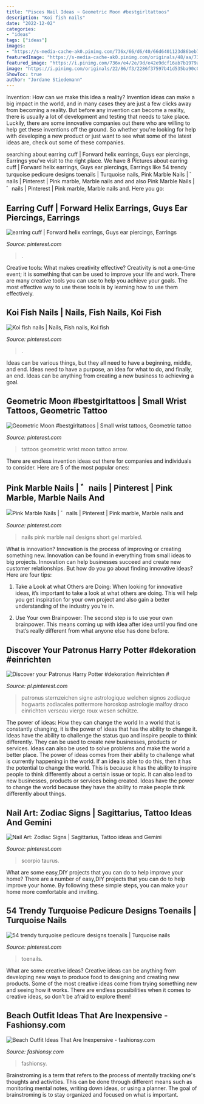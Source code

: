 ```yaml
---
title: "Pisces Nail Ideas ~ Geometric Moon #bestgirltattoos"
description: "Koi fish nails"
date: "2022-12-02"
categories:
- "ideas"
tags: ["ideas"]
images:
- "https://s-media-cache-ak0.pinimg.com/736x/66/d6/40/66d6401123d86beb7ef16b929c307853.jpg"
featuredImage: "https://s-media-cache-ak0.pinimg.com/originals/48/aa/73/48aa73fc3be5016a6924bb7710fdf8e8.jpg"
featured_image: "https://i.pinimg.com/736x/e4/2e/9d/e42e9dcf16ab7b1979aad014d8f96eb5.jpg"
image: "https://i.pinimg.com/originals/22/86/f3/2286f37597b41d535ba90c00d88422ce.jpg"
ShowToc: true
author: "Jordane Stiedemann"
---
```



Invention: How can we make this idea a reality?
Invention ideas can make a big impact in the world, and in many cases they are just a few clicks away from becoming a reality. 
But before any invention can become a reality, there is usually a lot of development and testing that needs to take place. 
Luckily, there are some innovative companies out there who are willing to help get these inventions off the ground. 
 So whether you're looking for help with developing a new product or just want to see what some of the latest ideas are, check out some of these companies.

	

		
searching about earring cuff | Forward helix earrings, Guys ear piercings, Earrings you've visit to the right place. We have 8 Pictures about earring cuff | Forward helix earrings, Guys ear piercings, Earrings like 54 trendy turquoise pedicure designs toenails | Turquoise nails, Pink Marble Nails | ゛nails | Pinterest | Pink marble, Marble nails and and also Pink Marble Nails | ゛nails | Pinterest | Pink marble, Marble nails and. Here you go:
		
    
## Earring Cuff | Forward Helix Earrings, Guys Ear Piercings, Earrings

<img loading=lazy src="https://i.pinimg.com/originals/fc/cb/a7/fccba7a73484c890f137237cd864e3e0.jpg" onerror="this.onerror=null;this.src='https://tse2.mm.bing.net/th?id=OIP.Nc40-FQxhfMwhtovsBtYwAHaHV&amp;pid=15.1';" alt="earring cuff | Forward helix earrings, Guys ear piercings, Earrings">

_Source: pinterest.com_

>. 

	

Creative tools: What makes creativity effective?
Creativity is not a one-time event; it is something that can be used to improve your life and work. There are many creative tools you can use to help you achieve your goals. The most effective way to use these tools is by learning how to use them effectively.

    
## Koi Fish Nails | Nails, Fish Nails, Koi Fish

<img loading=lazy src="https://i.pinimg.com/736x/cf/08/91/cf0891366a1806e60a39c408e5e408c2--koi-fish-nails.jpg" onerror="this.onerror=null;this.src='https://tse3.mm.bing.net/th?id=OIP.LqEHgJbAH2bX_hX5oh5kyQHaGC&amp;pid=15.1';" alt="Koi fish nails | Nails, Fish nails, Koi fish">

_Source: pinterest.com_

>. 

	

Ideas can be various things, but they all need to have a beginning, middle, and end. Ideas need to have a purpose, an idea for what to do, and finally, an end. Ideas can be anything from creating a new business to achieving a goal.

    
## Geometric Moon #bestgirltattoos | Small Wrist Tattoos, Geometric Tattoo

<img loading=lazy src="https://i.pinimg.com/originals/6f/90/bb/6f90bb7ada1cc89f33b7e73ccc645061.png" onerror="this.onerror=null;this.src='https://tse3.mm.bing.net/th?id=OIP.sle_ws6mGTVuMB2Oyn9R0wHaG0&amp;pid=15.1';" alt="Geometric Moon #bestgirltattoos | Small wrist tattoos, Geometric tattoo">

_Source: pinterest.com_

>tattoos geometric wrist moon tattoo arrow. 

	

There are endless invention ideas out there for companies and individuals to consider. Here are 5 of the most popular ones:

    
## Pink Marble Nails | ゛nails | Pinterest | Pink Marble, Marble Nails And

<img loading=lazy src="https://s-media-cache-ak0.pinimg.com/originals/48/aa/73/48aa73fc3be5016a6924bb7710fdf8e8.jpg" onerror="this.onerror=null;this.src='https://tse2.mm.bing.net/th?id=OIP.bOaDsiGzuvZSOvGkRidSgQHaHJ&amp;pid=15.1';" alt="Pink Marble Nails | ゛nails | Pinterest | Pink marble, Marble nails and">

_Source: pinterest.com_

>nails pink marble nail designs short gel marbled. 

	

What is innovation?
Innovation is the process of improving or creating something new. Innovation can be found in everything from small ideas to big projects. Innovation can help businesses succeed and create new customer relationships. But how do you go about finding innovative ideas? Here are four tips:
1. Take a Look at what Others are Doing: When looking for innovative ideas, it’s important to take a look at what others are doing. This will help you get inspiration for your own project and also gain a better understanding of the industry you’re in.

2. Use Your own Brainpower: The second step is to use your own brainpower. This means coming up with idea after idea until you find one that’s really different from what anyone else has done before.


    
## Discover Your Patronus Harry Potter #dekoration #einrichten #

<img loading=lazy src="https://i.pinimg.com/736x/e4/2e/9d/e42e9dcf16ab7b1979aad014d8f96eb5.jpg" onerror="this.onerror=null;this.src='https://tse4.mm.bing.net/th?id=OIP.VWDL443Uxqjm8IiaYy94AQHaHR&amp;pid=15.1';" alt="Discover your Patronus Harry Potter #dekoration #einrichten #">

_Source: pl.pinterest.com_

>patronus sternzeichen signe astrologique welchen signos zodiaque hogwarts zodiacales pottermore horoskop astrologie malfoy draco einrichten verseau vierge roux wesen schütze. 

	

The power of ideas: How they can change the world
In a world that is constantly changing, it is the power of ideas that has the ability to change it. Ideas have the ability to challenge the status quo and inspire people to think differently. They can be used to create new businesses, products or services. Ideas can also be used to solve problems and make the world a better place.
The power of ideas comes from their ability to challenge what is currently happening in the world. If an idea is able to do this, then it has the potential to change the world. This is because it has the ability to inspire people to think differently about a certain issue or topic. It can also lead to new businesses, products or services being created. Ideas have the power to change the world because they have the ability to make people think differently about things.

    
## Nail Art: Zodiac Signs | Sagittarius, Tattoo Ideas And Gemini

<img loading=lazy src="https://s-media-cache-ak0.pinimg.com/736x/66/d6/40/66d6401123d86beb7ef16b929c307853.jpg" onerror="this.onerror=null;this.src='https://tse1.mm.bing.net/th?id=OIP.g2Su0IYN788lcwl3ThQciQAAAA&amp;pid=15.1';" alt="Nail Art: Zodiac Signs | Sagittarius, Tattoo ideas and Gemini">

_Source: pinterest.com_

>scorpio taurus. 

	

What are some easy,DIY projects that you can do to help improve your home?
There are a number of easy,DIY projects that you can do to help improve your home. By following these simple steps, you can make your home more comfortable and inviting.

    
## 54 Trendy Turquoise Pedicure Designs Toenails | Turquoise Nails

<img loading=lazy src="https://i.pinimg.com/originals/22/86/f3/2286f37597b41d535ba90c00d88422ce.jpg" onerror="this.onerror=null;this.src='https://tse3.mm.bing.net/th?id=OIP.KrSkTCdPKiT_D3PdlOx6ngAAAA&amp;pid=15.1';" alt="54 trendy turquoise pedicure designs toenails | Turquoise nails">

_Source: pinterest.com_

>toenails. 

	

What are some creative ideas?
Creative ideas can be anything from developing new ways to produce food to designing and creating new products. Some of the most creative ideas come from trying something new and seeing how it works. There are endless possibilities when it comes to creative ideas, so don't be afraid to explore them!

    
## Beach Outfit Ideas That Are Inexpensive - Fashionsy.com

<img loading=lazy src="https://fashionsy.com/wp-content/uploads/2019/09/beach-outfits-2.jpg" onerror="this.onerror=null;this.src='https://tse3.mm.bing.net/th?id=OIP.Kpa-LcmoThoa4XFSsuaZlgHaKP&amp;pid=15.1';" alt="Beach Outfit Ideas That Are Inexpensive - fashionsy.com">

_Source: fashionsy.com_

>fashionsy. 

	

Brainstroming is a term that refers to the process of mentally tracking one's thoughts and activities. This can be done through different means such as monitoring mental notes, writing down ideas, or using a planner. The goal of brainstroming is to stay organized and focused on what is important.

